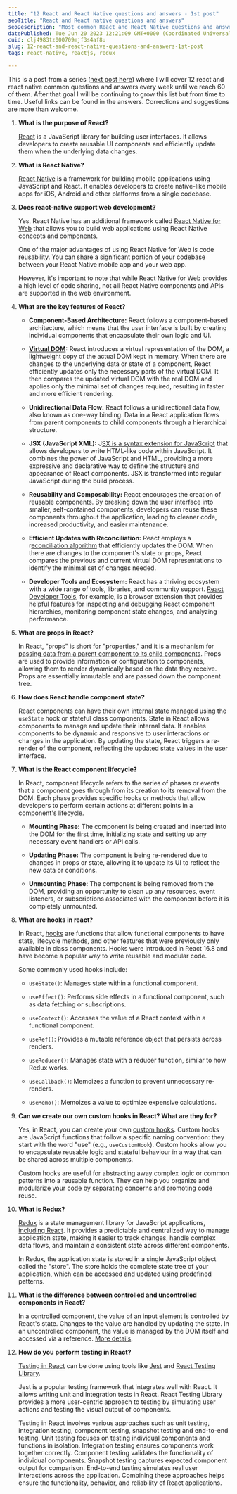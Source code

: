 ```yaml
---
title: "12 React and React Native questions and answers - 1st post"
seoTitle: "React and React native questions and answers"
seoDescription: "Most common React and React Native questions and answers."
datePublished: Tue Jun 20 2023 12:21:09 GMT+0000 (Coordinated Universal Time)
cuid: clj4983tz000709mjf3s4af8u
slug: 12-react-and-react-native-questions-and-answers-1st-post
tags: react-native, reactjs, redux

---
```


This is a post from a series ([next post here](https://osiel.hashnode.dev/12-react-and-react-native-questions-and-answers-2nd-post)) where I will cover 12 react and react native common questions and answers every week until we reach 60 of them. After that goal I will be continuing to grow this list but from time to time. Useful links can be found in the answers. Corrections and suggestions are more than welcome.

1. **What is the purpose of React?**
    
    [React](https://react.dev/) is a JavaScript library for building user interfaces. It allows developers to create reusable UI components and efficiently update them when the underlying data changes.
    
2. **What is React Native?**
    
    [React Native](https://reactnative.dev/) is a framework for building mobile applications using JavaScript and React. It enables developers to create native-like mobile apps for iOS, Android and other platforms from a single codebase.
    
3. **Does react-native support web development?**
    
    Yes, React Native has an additional framework called [React Native for Web](https://necolas.github.io/react-native-web/) that allows you to build web applications using React Native concepts and components.
    
    One of the major advantages of using React Native for Web is code reusability. You can share a significant portion of your codebase between your React Native mobile app and your web app.
    
    However, it's important to note that while React Native for Web provides a high level of code sharing, not all React Native components and APIs are supported in the web environment.
    
4. **What are the key features of React?**
    
    * **Component-Based Architecture:** React follows a component-based architecture, which means that the user interface is built by creating individual components that encapsulate their own logic and UI.
        
    * [**Virtual DOM**](https://legacy.reactjs.org/docs/faq-internals.html#gatsby-focus-wrapper)**:** React introduces a virtual representation of the DOM, a lightweight copy of the actual DOM kept in memory. When there are changes to the underlying data or state of a component, React efficiently updates only the necessary parts of the virtual DOM. It then compares the updated virtual DOM with the real DOM and applies only the minimal set of changes required, resulting in faster and more efficient rendering.
        
    * **Unidirectional Data Flow:** React follows a unidirectional data flow, also known as one-way binding. Data in a React application flows from parent components to child components through a hierarchical structure.
        
    * **JSX (JavaScript XML):** J[SX is a syntax extension for JavaScript](https://react.dev/learn/writing-markup-with-jsx) that allows developers to write HTML-like code within JavaScript. It combines the power of JavaScript and HTML, providing a more expressive and declarative way to define the structure and appearance of React components. JSX is transformed into regular JavaScript during the build process.
        
    * **Reusability and Composability:** React encourages the creation of reusable components. By breaking down the user interface into smaller, self-contained components, developers can reuse these components throughout the application, leading to cleaner code, increased productivity, and easier maintenance.
        
    * **Efficient Updates with Reconciliation:** React employs a r[econciliation algorithm](https://legacy.reactjs.org/docs/reconciliation.html) that efficiently updates the DOM. When there are changes to the component's state or props, React compares the previous and current virtual DOM representations to identify the minimal set of changes needed.
        
    * **Developer Tools and Ecosystem:** React has a thriving ecosystem with a wide range of tools, libraries, and community support. [React Developer Tools](https://react.dev/learn/react-developer-tools), for example, is a browser extension that provides helpful features for inspecting and debugging React component hierarchies, monitoring component state changes, and analyzing performance.
        
5. **What are props in React?**
    
    In React, "props" is short for "properties," and it is a mechanism for [passing data from a parent component to its child components](https://react.dev/learn/passing-props-to-a-component). Props are used to provide information or configuration to components, allowing them to render dynamically based on the data they receive. Props are essentially immutable and are passed down the component tree.
    
6. **How does React handle component state?**
    
    React components can have their own [internal state](https://react.dev/learn/state-a-components-memory) managed using the `useState` hook or stateful class components. State in React allows components to manage and update their internal data. It enables components to be dynamic and responsive to user interactions or changes in the application. By updating the state, React triggers a re-render of the component, reflecting the updated state values in the user interface.
    
7. **What is the React component lifecycle?**
    
    In React, component lifecycle refers to the series of phases or events that a component goes through from its creation to its removal from the DOM. Each phase provides specific hooks or methods that allow developers to perform certain actions at different points in a component's lifecycle.
    
    * **Mounting Phase:** The component is being created and inserted into the DOM for the first time, initializing state and setting up any necessary event handlers or API calls.
        
    * **Updating Phase:** The component is being re-rendered due to changes in props or state, allowing it to update its UI to reflect the new data or conditions.
        
    * **Unmounting Phase:** The component is being removed from the DOM, providing an opportunity to clean up any resources, event listeners, or subscriptions associated with the component before it is completely unmounted.
        
8. **What are hooks in react?**
    
    In React, [hooks](https://react.dev/reference/react) are functions that allow functional components to have state, lifecycle methods, and other features that were previously only available in class components. Hooks were introduced in React 16.8 and have become a popular way to write reusable and modular code.
    
    Some commonly used hooks include:
    
    * `useState()`: Manages state within a functional component.
        
    * `useEffect()`: Performs side effects in a functional component, such as data fetching or subscriptions.
        
    * `useContext()`: Accesses the value of a React context within a functional component.
        
    * `useRef()`: Provides a mutable reference object that persists across renders.
        
    * `useReducer()`: Manages state with a reducer function, similar to how Redux works.
        
    * `useCallback()`: Memoizes a function to prevent unnecessary re-renders.
        
    * `useMemo()`: Memoizes a value to optimize expensive calculations.
        
9. **Can we create our own custom hooks in React? What are they for?**
    
    Yes, in React, you can create your own [custom hooks](https://react.dev/learn/reusing-logic-with-custom-hooks). Custom hooks are JavaScript functions that follow a specific naming convention: they start with the word "use" (e.g., `useCustomHook`). Custom hooks allow you to encapsulate reusable logic and stateful behaviour in a way that can be shared across multiple components.
    
    Custom hooks are useful for abstracting away complex logic or common patterns into a reusable function. They can help you organize and modularize your code by separating concerns and promoting code reuse.
    
10. **What is Redux?**
    
    [Redux](https://redux.js.org/introduction/getting-started) is a state management library for JavaScript applications, [including React](https://redux.js.org/introduction/learning-resources#using-redux-with-react). It provides a predictable and centralized way to manage application state, making it easier to track changes, handle complex data flows, and maintain a consistent state across different components.
    
    In Redux, the application state is stored in a single JavaScript object called the "store". The store holds the complete state tree of your application, which can be accessed and updated using predefined patterns.
    
11. **What is the difference between controlled and uncontrolled components in React?**
    
    In a controlled component, the value of an input element is controlled by React's state. Changes to the value are handled by updating the state. In an uncontrolled component, the value is managed by the DOM itself and accessed via a reference. [More details](https://react.dev/learn/sharing-state-between-components#controlled-and-uncontrolled-components).
    
12. **How do you perform testing in React?**
    
    [Testing in React](https://legacy.reactjs.org/docs/testing.html) can be done using tools like [Jest](https://jestjs.io/) and [React Testing Library](https://testing-library.com/docs/react-testing-library/intro/).
    
    Jest is a popular testing framework that integrates well with React. It allows writing unit and integration tests in React. React Testing Library provides a more user-centric approach to testing by simulating user actions and testing the visual output of components.
    
    Testing in React involves various approaches such as unit testing, integration testing, component testing, snapshot testing and end-to-end testing. Unit testing focuses on testing individual components and functions in isolation. Integration testing ensures components work together correctly. Component testing validates the functionality of individual components. Snapshot testing captures expected component output for comparison. End-to-end testing simulates real user interactions across the application. Combining these approaches helps ensure the functionality, behavior, and reliability of React applications.
